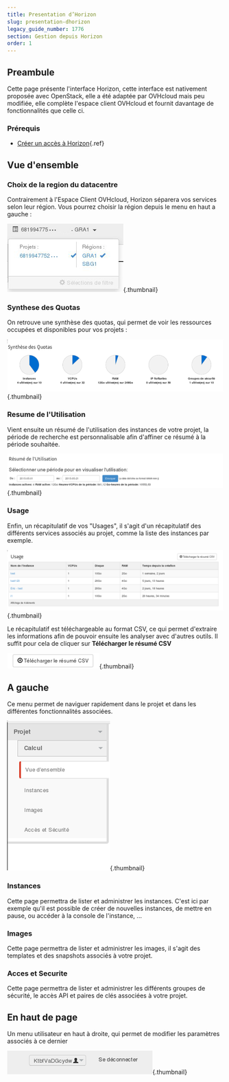 ```yaml
---
title: Presentation d’Horizon
slug: presentation-dhorizon
legacy_guide_number: 1776
section: Gestion depuis Horizon
order: 1
---
```



## Preambule
Cette page présente l'interface Horizon, cette interface est nativement proposée avec OpenStack, elle a été adaptée par OVHcloud mais peu modifiée, elle complète l'espace client OVHcloud et fournit davantage de fonctionnalités que celle ci.


### Prérequis
- [Créer un accès à Horizon]({legacy}1773){.ref}


## Vue d'ensemble

### Choix de la region du datacentre
Contrairement à l'Espace Client OVHcloud, Horizon séparera vos services selon leur région. Vous pourrez choisir la région depuis le menu en haut a gauche :


![public-cloud](images/2714.png){.thumbnail}


### Synthese des Quotas
On retrouve une synthèse des quotas, qui permet de voir les ressources occupées et disponibles pour vos projets :


![public-cloud](images/2641.png){.thumbnail}


### Resume de l'Utilisation
Vient ensuite un résumé de l'utilisation des instances de votre projet, la période de recherche est personnalisable afin d'affiner ce résumé à la période souhaitée.


![public-cloud](images/2642.png){.thumbnail}


### Usage
Enfin, un récapitulatif de vos "Usages", il s'agit d'un récapitulatif des différents services associés au projet, comme la liste des instances par exemple.


![public-cloud](images/2643.png){.thumbnail}

Le récapitulatif est téléchargeable au format CSV, ce qui  permet d'extraire les informations afin de pouvoir ensuite les analyser avec d'autres outils. Il suffit pour cela de cliquer sur  **Télécharger le résumé CSV**


![public-cloud](images/2644.png){.thumbnail}


## A gauche
Ce menu permet de naviguer rapidement dans le projet et dans les différentes fonctionnalités associées.


![public-cloud](images/2645.png){.thumbnail}


### Instances
Cette page permettra de lister et administrer les instances. C'est ici par exemple qu'il est possible de créer de nouvelles instances, de mettre en pause, ou accéder à la console de l'instance, ...


### Images
Cette page permettra de lister et administrer les images, il s'agit des templates et des snapshots associés à votre projet.


### Acces et Securite
Cette page permettra de lister et administrer les différents groupes de sécurité, le accès API et paires de clés associées à votre projet.


## En haut de page
Un menu utilisateur en haut à droite, qui permet de modifier les paramètres associés à ce dernier


![public-cloud](images/2646.png){.thumbnail}
